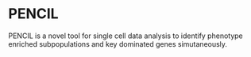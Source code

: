 # PENCIL
PENCIL is a novel tool for single cell data analysis to identify phenotype enriched subpopulations and key dominated genes simutaneously.
